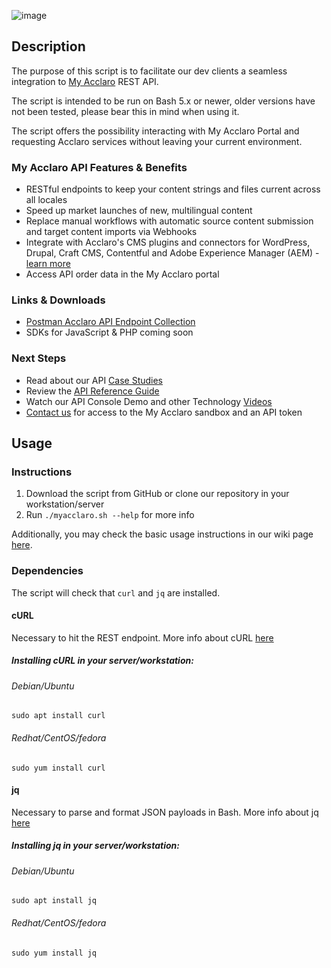 ![image](https://img.shields.io/badge/Shell_Script-121011?style=for-the-badge&logo=gnu-bash&logoColor=white) 
## Description
The purpose of this script is to facilitate our dev clients a seamless integration to [My Acclaro](https://www.acclaro.com/our-technology-platform/client-portal/) REST API.

The script is intended to be run on Bash 5.x or newer, older versions have not been tested, please bear this in mind when using it.

The script offers the possibility interacting with My Acclaro Portal and requesting Acclaro services without leaving your current environment.

### My Acclaro API Features & Benefits
* RESTful endpoints to keep your content strings and files current across all locales
* Speed up market launches of new, multilingual content
* Replace manual workflows with automatic source content submission and target content imports via Webhooks
* Integrate with Acclaro's CMS plugins and connectors for WordPress, Drupal, Craft CMS, Contentful and Adobe Experience Manager (AEM)  - [learn more](https://www.acclaro.com/our-technology-platform/cms-connectors/)
* Access API order data in the My Acclaro portal
### Links & Downloads
* [Postman Acclaro API Endpoint Collection](https://documenter.getpostman.com/view/1843079/TzRUBT5g)
* SDKs for JavaScript & PHP coming soon
### Next Steps
* Read about our API [Case Studies](https://developers.acclaro.com/developers/devhub-case-studies)
* Review the [API Reference Guide](https://developers.acclaro.com/developers/apireference-restful)
* Watch our API Console Demo and other Technology [Videos](https://developers.acclaro.com/developers/devhub-videos)
* [Contact us](https://www.acclaro.com/solutions/content-connection-request/) for access to the My Acclaro sandbox and an API token

## Usage
### Instructions
1. Download the script from GitHub or clone our repository in your workstation/server
2. Run `./myacclaro.sh --help` for more info

Additionally, you may check the basic usage instructions in our wiki page [here](wiki/Basic-Usage).

### Dependencies
The script will check that `curl` and `jq` are installed. 
#### cURL
Necessary to hit the REST endpoint. More info about cURL [here](https://curl.se/)

##### Installing cURL in your server/workstation:

###### Debian/Ubuntu
```sudo apt install curl```
###### Redhat/CentOS/fedora 
```sudo yum install curl```

#### jq
Necessary to parse and format JSON payloads in Bash. More info about jq [here](https://stedolan.github.io/jq/)

##### Installing jq in your server/workstation:

###### Debian/Ubuntu
```sudo apt install jq```
###### Redhat/CentOS/fedora 
```sudo yum install jq```
